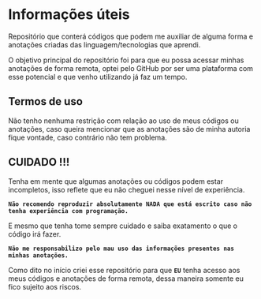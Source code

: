 # Informações úteis
Repositório que conterá códigos que podem me auxiliar de alguma forma e anotações criadas das linguagem/tecnologias que aprendi.

O objetivo principal do repositório foi para que eu possa acessar minhas anotações de forma remota, optei pelo GitHub por ser uma plataforma com esse potencial e que venho utilizando já faz um tempo.

## Termos de uso
Não tenho nenhuma restrição com relação ao uso de meus códigos ou anotações, caso queira mencionar que as anotações são de minha autoria fique vontade, caso contrário não tem problema.

## CUIDADO !!!
Tenha em mente que algumas anotações ou códigos podem estar incompletos, isso reflete que eu não cheguei nesse nível de experiência.

**``Não recomendo reproduzir absolutamente NADA que está escrito caso não tenha experiência com programação.``**

E mesmo que tenha tome sempre cuidado e saiba exatamento o que o código irá fazer.

**``Não me responsabilizo pelo mau uso das informações presentes nas minhas anotações.``**

Como dito no início criei esse repositório para que **``EU``** tenha acesso aos meus códigos e anotações de forma remota, dessa maneira somente eu fico sujeito aos riscos.
